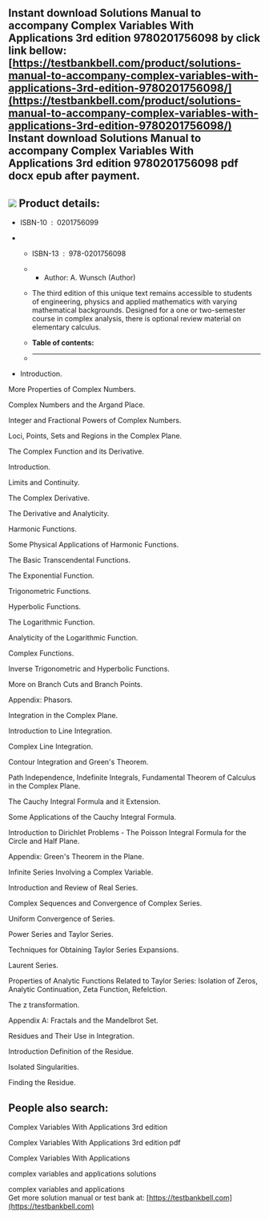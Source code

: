 Instant download **Solutions Manual to accompany Complex Variables With Applications 3rd edition 9780201756098** by click link bellow:  
[https://testbankbell.com/product/solutions-manual-to-accompany-complex-variables-with-applications-3rd-edition-9780201756098/](https://testbankbell.com/product/solutions-manual-to-accompany-complex-variables-with-applications-3rd-edition-9780201756098/)  
**Instant download Solutions Manual to accompany Complex Variables With Applications 3rd edition 9780201756098 pdf docx epub after payment.**
---------------------------------------------------------------------------------------------------------------------------------------------


![](https://testbankbell.com/wp-content/uploads/2023/05/303649_m.jpg)
**Product details:**
--------------------


* ISBN-10 ‏ : ‎ 0201756099
* * ISBN-13 ‏ : ‎ 978-0201756098
  * * Author: A. Wunsch (Author)
   
  * The third edition of this unique text remains accessible to students of engineering, physics and applied mathematics with varying mathematical backgrounds. Designed for a one or two-semester course in complex analysis, there is optional review material on elementary calculus.
  * **Table of contents:**
  * ----------------------
 
* Introduction.

More Properties of Complex Numbers.


Complex Numbers and the Argand Place.


Integer and Fractional Powers of Complex Numbers.


Loci, Points, Sets and Regions in the Complex Plane.


The Complex Function and its Derivative.


Introduction.


Limits and Continuity.


The Complex Derivative.


The Derivative and Analyticity.


Harmonic Functions.


Some Physical Applications of Harmonic Functions.


The Basic Transcendental Functions.


The Exponential Function.


Trigonometric Functions.


Hyperbolic Functions.


The Logarithmic Function.


Analyticity of the Logarithmic Function.


Complex Functions.


Inverse Trigonometric and Hyperbolic Functions.


More on Branch Cuts and Branch Points.


Appendix: Phasors.


Integration in the Complex Plane.


Introduction to Line Integration.


Complex Line Integration.


Contour Integration and Green's Theorem.


Path Independence, Indefinite Integrals, Fundamental Theorem of Calculus in the Complex Plane.


The Cauchy Integral Formula and it Extension.


Some Applications of the Cauchy Integral Formula.


Introduction to Dirichlet Problems - The Poisson Integral Formula for the Circle and Half Plane.


Appendix: Green's Theorem in the Plane.


Infinite Series Involving a Complex Variable.


Introduction and Review of Real Series.


Complex Sequences and Convergence of Complex Series.


Uniform Convergence of Series.


Power Series and Taylor Series.


Techniques for Obtaining Taylor Series Expansions.


Laurent Series.


Properties of Analytic Functions Related to Taylor Series: Isolation of Zeros, Analytic Continuation, Zeta Function, Refelction.


The z transformation.


Appendix A: Fractals and the Mandelbrot Set.


Residues and Their Use in Integration.


Introduction Definition of the Residue.


Isolated Singularities.


Finding the Residue.


**People also search:**
-----------------------


Complex Variables With Applications 3rd edition

Complex Variables With Applications 3rd edition pdf

Complex Variables With Applications

complex variables and applications solutions

complex variables and applications  
 Get more solution manual or test bank at: [https://testbankbell.com](https://testbankbell.com)

